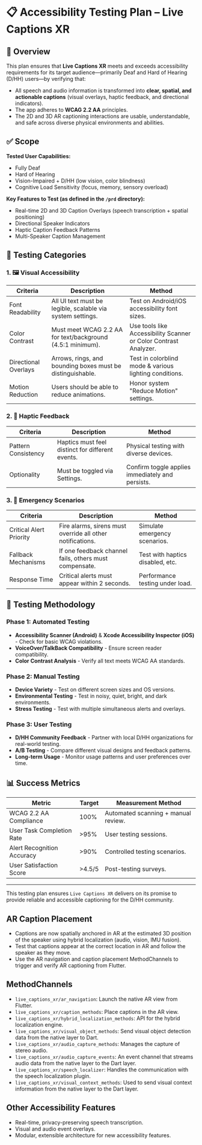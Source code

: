 # 📋 Accessibility Testing Plan – **Live Captions XR**

## 🧭 Overview
This plan ensures that **Live Captions XR** meets and exceeds accessibility requirements for its target audience—primarily Deaf and Hard of Hearing (D/HH) users—by verifying that:

- All speech and audio information is transformed into **clear, spatial, and actionable captions** (visual overlays, haptic feedback, and directional indicators).
- The app adheres to **WCAG 2.2 AA** principles.
- The 2D and 3D AR captioning interactions are usable, understandable, and safe across diverse physical environments and abilities.

## ✅ Scope
**Tested User Capabilities:**
- Fully Deaf
- Hard of Hearing
- Vision-Impaired + D/HH (low vision, color blindness)
- Cognitive Load Sensitivity (focus, memory, sensory overload)

**Key Features to Test (as defined in the `/prd` directory):**
- Real-time 2D and 3D Caption Overlays (speech transcription + spatial positioning)
- Directional Speaker Indicators
- Haptic Caption Feedback Patterns
- Multi-Speaker Caption Management

## 🧪 Testing Categories

### 1. 🖼️ Visual Accessibility

| Criteria | Description | Method |
|---------|-------------|--------|
| Font Readability | All UI text must be legible, scalable via system settings. | Test on Android/iOS accessibility font sizes. |
| Color Contrast | Must meet WCAG 2.2 AA for text/background (4.5:1 minimum). | Use tools like Accessibility Scanner or Color Contrast Analyzer. |
| Directional Overlays | Arrows, rings, and bounding boxes must be distinguishable. | Test in colorblind mode & various lighting conditions. |
| Motion Reduction | Users should be able to reduce animations. | Honor system "Reduce Motion" settings. |

### 2. 📳 Haptic Feedback

| Criteria | Description | Method |
|----------|-------------|--------|
| Pattern Consistency | Haptics must feel distinct for different events. | Physical testing with diverse devices. |
| Optionality | Must be toggled via Settings. | Confirm toggle applies immediately and persists. |

### 3. 🚨 Emergency Scenarios

| Criteria | Description | Method |
|----------|-------------|--------|
| Critical Alert Priority | Fire alarms, sirens must override all other notifications. | Simulate emergency scenarios. |
| Fallback Mechanisms | If one feedback channel fails, others must compensate. | Test with haptics disabled, etc. |
| Response Time | Critical alerts must appear within 2 seconds. | Performance testing under load. |

## 🔬 Testing Methodology

### Phase 1: Automated Testing
- **Accessibility Scanner (Android)** & **Xcode Accessibility Inspector (iOS)** - Check for basic WCAG violations.
- **VoiceOver/TalkBack Compatibility** - Ensure screen reader compatibility.
- **Color Contrast Analysis** - Verify all text meets WCAG AA standards.

### Phase 2: Manual Testing
- **Device Variety** - Test on different screen sizes and OS versions.
- **Environmental Testing** - Test in noisy, quiet, bright, and dark environments.
- **Stress Testing** - Test with multiple simultaneous alerts and overlays.

### Phase 3: User Testing
- **D/HH Community Feedback** - Partner with local D/HH organizations for real-world testing.
- **A/B Testing** - Compare different visual designs and feedback patterns.
- **Long-term Usage** - Monitor usage patterns and user preferences over time.

## 📊 Success Metrics

| Metric | Target | Measurement Method |
|--------|--------|-------------------|
| WCAG 2.2 AA Compliance | 100% | Automated scanning + manual review. |
| User Task Completion Rate | >95% | User testing sessions. |
| Alert Recognition Accuracy | >90% | Controlled testing scenarios. |
| User Satisfaction Score | >4.5/5 | Post-testing surveys. |

---

This testing plan ensures `Live Captions XR` delivers on its promise to provide reliable and accessible captioning for the D/HH community.

## AR Caption Placement
- Captions are now spatially anchored in AR at the estimated 3D position of the speaker using hybrid localization (audio, vision, IMU fusion).
- Test that captions appear at the correct location in AR and follow the speaker as they move.
- Use the AR navigation and caption placement MethodChannels to trigger and verify AR captioning from Flutter.

## MethodChannels
- `live_captions_xr/ar_navigation`: Launch the native AR view from Flutter.
- `live_captions_xr/caption_methods`: Place captions in the AR view.
- `live_captions_xr/hybrid_localization_methods`: API for the hybrid localization engine.
- `live_captions_xr/visual_object_methods`: Send visual object detection data from the native layer to Dart.
- `live_captions_xr/audio_capture_methods`: Manages the capture of stereo audio.
- `live_captions_xr/audio_capture_events`: An event channel that streams audio data from the native layer to the Dart layer.
- `live_captions_xr/speech_localizer`: Handles the communication with the speech localization plugin.
- `live_captions_xr/visual_context_methods`: Used to send visual context information from the native layer to the Dart layer.

## Other Accessibility Features
- Real-time, privacy-preserving speech transcription.
- Visual and audio event overlays.
- Modular, extensible architecture for new accessibility features.